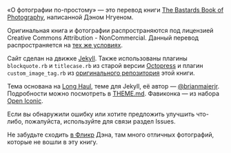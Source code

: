 «О фотографии по-простому» — это перевод книги [The Bastards Book of Photography](http://photography.bastardsbook.com), написанной Дэном Нгуеном.

Оригинальная книга и фотографии распространяются под лицензией Creative Commons Attribution - NonCommercial. Данный перевод распространяется на [тех же условиях](http://creativecommons.org/licenses/by-nc/3.0/us/deed.ru).

Сайт сделан на движке [Jekyll](http://jekyllrb.com/). Также использованы плагины `blockquote.rb` и `titlecase.rb` из старой версии [Octopress](https://github.com/imathis/octopress/) и плагин `custom_image_tag.rb` из [оригинального репозитория](https://github.com/bastards/photography) этой книги.

Тема основана на [Long Haul](https://github.com/brianmaierjr/long-haul), теме для Jekyll, её автор — [@brianmaierjr](https://twitter.com/brianmaier). Подробности можно посмотреть в [THEME.md](THEME.md). Фавиконка — из набора [Open Iconic](https://useiconic.com/open).

Если вы обнаружили ошибку или хотите предложить улучшить что-либо, пожалуйста, используйте для связи раздел Issues.

Не забудьте сходить [в Фликр](https://www.flickr.com/photos/zokuga/) Дэна, там много отличных фотографий, которые не вошли в эту книгу.
